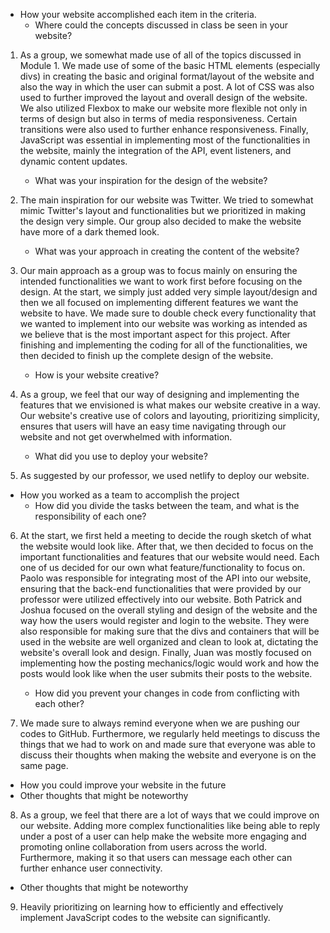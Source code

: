 - How your website accomplished each item in the criteria.
    - Where could the concepts discussed in class be seen in your website?
1. As a group, we somewhat made use of all of the topics discussed in Module 1. We made use of some of the basic HTML elements (especially divs) in creating the basic and original format/layout of the website and also the way in which the user can submit a post. A lot of CSS was also used to further improved the layout and overall design of the website. We also utilized Flexbox to make our website more flexible not only in terms of design but also in terms of media responsiveness. Certain transitions were also used to further enhance responsiveness. Finally, JavaScript was essential in implementing most of the functionalities in the website, mainly the integration of the API, event listeners, and dynamic content updates.


    - What was your inspiration for the design of the website?
2. The main inspiration for our website was Twitter. We tried to somewhat mimic Twitter's layout and functionalities but we prioritized in making the design very simple. Our group also decided to make the website have more of a dark themed look.

    - What was your approach in creating the content of the website?
3. Our main approach as a group was to focus mainly on ensuring the intended functionalities we want to work first before focusing on the design. At the start, we simply just added very simple layout/design and then we all focused on implementing different features we want the website to have. We made sure to double check every functionality that we wanted to implement into our website was working as intended as we believe that is the most important aspect for this project. After finishing and implementing the coding for all of the functionalities, we then decided to finish up the complete design of the website.

    - How is your website creative?
4. As a group, we feel that our way of designing and implementing the features that we envisioned is what makes our website creative in a way. Our website's creative use of colors and layouting, prioritizing simplicity, ensures that users will have an easy time navigating through our website and not get overwhelmed with information.

    - What did you use to deploy your website?
5. As suggested by our professor, we used netlify to deploy our website.

- How you worked as a team to accomplish the project
    - How did you divide the tasks between the team, and what is the responsibility of each one?
6. At the start, we first held a meeting to decide the rough sketch of what the website would look like. After that, we then decided to focus on the important functionalities and features that our website would need. Each one of us decided for our own what feature/functionality to focus on. Paolo was responsible for integrating most of the API into our website, ensuring that the back-end functionalities that were provided by our professor were utilized effectively into our website. Both Patrick and Joshua focused on the overall styling and design of the website and the way how the users would register and login to the website. They were also responsible for making sure that the divs and containers that will be used in the website are well organized and clean to look at, dictating the website's overall look and design. Finally, Juan was mostly focused on implementing how the posting mechanics/logic would work and how the posts would look like when the user submits their posts to the website. 

    - How did you prevent your changes in code from conflicting with each other?
7. We made sure to always remind everyone when we are pushing our codes to GitHub. Furthermore, we regularly held meetings to discuss the things that we had to work on and made sure that everyone was able to discuss their thoughts when making the website and everyone is on the same page.

- How you could improve your website in the future
- Other thoughts that might be noteworthy
8. As a group, we feel that there are a lot of ways that we could improve on our website. Adding more complex functionalities like being able to reply under a post of a user can help make the website more engaging and promoting online collaboration from users across the world. Furthermore, making it so that users can message each other can further enhance user connectivity.

- Other thoughts that might be noteworthy
9. Heavily prioritizing on learning how to efficiently and effectively implement JavaScript codes to the website can significantly.